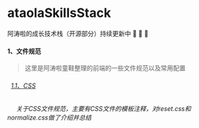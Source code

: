 # ataolaSkillsStack
阿涛啦的成长技术栈（开源部分）持续更新中 :rocket: :rocket: :rocket:

#### 1、文件规范

>这里是阿涛啦童鞋整理的前端的一些文件规范以及常用配置

###### &nbsp;&nbsp;[1.1、CSS](./FileSpecification/css/README.md)

 &nbsp;&nbsp; &nbsp;&nbsp;*关于CSS文件规范，主要有CSS文件的模板注释，对reset.css和normalize.css做了介绍并总结*
